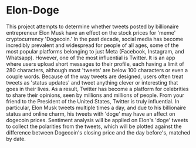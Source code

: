 # Elon-Doge
This project attempts to determine whether tweets posted by billionaire entrepreneur Elon Musk have an effect on the stock prices for 'meme' cryptocurrency 'Dogecoin.' In the past decade, social media has become incredibly prevalent and widespread for people of all ages, some of the most popular platforms belonging to just Meta (Facebook, Instagram, and Whatsapp). However, one of the most influential is Twitter. It is an app where users upload short messages to their profile, each having a limit of 280 characters, although most 'tweets' are below 100 characters or even a couple words. Because of the way tweets are designed, users often treat tweets as 'status updates' and tweet anything clever or interesting that goes in their lives. As a result, Twitter has become a platform for celebrities to share their opinions, seen by millions and millions of people. From your friend to the President of the United States, Twitter is truly influential. In particular, Elon Musk tweets multiple times a day, and due to his billionaire status and online charm, his tweets with 'doge' may have an affect on dogecoin prices. Sentiment analysis will be applied on Elon's 'doge' tweets to collect the polarities from the tweets, which will be plotted against the difference between Dogecoin's closing price and the day before's, matched by date.

